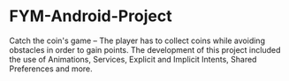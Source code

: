 # FYM-Android-Project

Catch the coin's game – The player has to collect coins while avoiding obstacles in order to gain points. The development of this project included the use of Animations, Services, Explicit and Implicit Intents, Shared Preferences and more.
